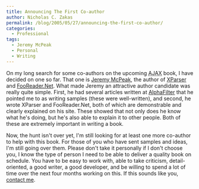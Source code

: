 ```yaml
---
title: Announcing The First Co-author
author: Nicholas C. Zakas
permalink: /blog/2005/05/27/announcing-the-first-co-author/
categories:
  - Professional
tags:
  - Jeremy McPeak
  - Personal
  - Writing
---
```

On my long search for some co-authors on the upcoming <acronym title="Asynchronous JavaScript + XML">AJAX</acronym> book, I have decided on one so far. That one is <a title="WDOnline" rel="external" href="http://www.wdonline.com">Jeremy McPeak</a>, the author of <a title="XParser" rel="external" href="http://www.wdonline.com/javascript/xparser/">XParser</a> and <a title="FooReader.Net" rel="external" href="http://reader.wdonline.com/">FooReader.Net</a>. What made Jeremy an attractive author candidate was really quite simple. First, he had several articles written at <a title="AlphaFilter" rel="external" href="http://www.alphafilter.com">AlphaFilter</a> that he pointed me to as writing samples (these were well-written), and second, he wrote XParser and FooReader.Net, both of which are demonstrable and clearly explained on his site. These showed that not only does he know what he's doing, but he's also able to explain it to other people. Both of these are extremely important in writing a book.

Now, the hunt isn't over yet, I'm still looking for at least one more co-author to help with this book. For those of you who have sent samples and ideas, I'm still going over them. Please don't take it personally if I don't choose you, I know the type of person I need to be able to deliver a quality book on schedule. You have to be easy to work with, able to take criticism, detail-oriented, a good writer, a good developer, and be willing to spend a lot of time over the next four months working on this. If this sounds like you, [contact me][1].

 [1]: /contact "Contact Me"
